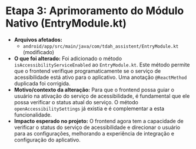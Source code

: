 # Etapa 3: Aprimoramento do Módulo Nativo (EntryModule.kt)

*   **Arquivos afetados:**
    *   `android/app/src/main/java/com/tdah_assistent/EntryModule.kt` (modificado)
*   **O que foi alterado:** Foi adicionado o método `isAccessibilityServiceEnabled` ao `EntryModule.kt`. Este método permite que o frontend verifique programaticamente se o serviço de acessibilidade está ativo para o aplicativo. Uma anotação `@ReactMethod` duplicada foi corrigida.
*   **Motivo/contexto da alteração:** Para que o frontend possa guiar o usuário na ativação do serviço de acessibilidade, é fundamental que ele possa verificar o status atual do serviço. O método `openAccessibilitySettings` já existia e é complementar a esta funcionalidade.
*   **Impacto esperado no projeto:** O frontend agora tem a capacidade de verificar o status do serviço de acessibilidade e direcionar o usuário para as configurações, melhorando a experiência de integração e configuração do aplicativo.
